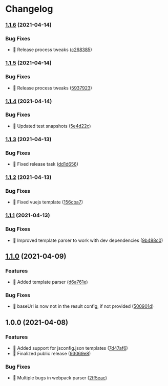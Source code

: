 # Changelog

### [1.1.6](https://www.github.com/jsimck/jsconfig.json/compare/v1.1.5...v1.1.6) (2021-04-14)


### Bug Fixes

* 🐛 Release process tweaks ([c268385](https://www.github.com/jsimck/jsconfig.json/commit/c2683857dded0f8331b1014e361a49c7aa0d06ec))

### [1.1.5](https://www.github.com/jsimck/jsconfig.json/compare/v1.1.4...v1.1.5) (2021-04-14)


### Bug Fixes

* 🐛 Release process tweaks ([5937923](https://www.github.com/jsimck/jsconfig.json/commit/5937923e20c291e0671e2325e45e41f691b51f3d))

### [1.1.4](https://www.github.com/jsimck/jsconfig.json/compare/v1.1.3...v1.1.4) (2021-04-14)


### Bug Fixes

* 🐛 Updated test snapshots ([5e4d22c](https://www.github.com/jsimck/jsconfig.json/commit/5e4d22ca6052e70a8d23203dcfd13eadbcba1e7a))

### [1.1.3](https://www.github.com/jsimck/jsconfig.json/compare/v1.1.2...v1.1.3) (2021-04-13)


### Bug Fixes

* 🐛 Fixed release task ([dd1d656](https://www.github.com/jsimck/jsconfig.json/commit/dd1d656eda7e4f6b9413d1a0e2cb069405d777d4))

### [1.1.2](https://www.github.com/jsimck/jsconfig.json/compare/v1.1.1...v1.1.2) (2021-04-13)


### Bug Fixes

* 🐛 Fixed vuejs template ([156cba7](https://www.github.com/jsimck/jsconfig.json/commit/156cba7ca0e46af6389274efdaba34071c9501ac))

### [1.1.1](https://www.github.com/jsimck/jsconfig.json/compare/v1.1.0...v1.1.1) (2021-04-13)


### Bug Fixes

* 🐛 Improved template parser to work with dev dependencies ([9b488c0](https://www.github.com/jsimck/jsconfig.json/commit/9b488c0c54aedcf2ca8d8d03be22645faaa149ec))

## [1.1.0](https://www.github.com/jsimck/jsconfig.json/compare/v1.0.0...v1.1.0) (2021-04-09)


### Features

* 🎸 Added template parser ([d6a761e](https://www.github.com/jsimck/jsconfig.json/commit/d6a761e2b503a4b77f01f041ce0aa1805e9199b7))


### Bug Fixes

* 🐛 baseUrl is now not in the result config, if not provided ([500901d](https://www.github.com/jsimck/jsconfig.json/commit/500901dafa6666f563a5cc7eb4fc4746a4629524))

## 1.0.0 (2021-04-08)


### Features

* 🎸 Added support for jsconfig.json templates ([7d47af6](https://www.github.com/jsimck/jsconfig.json/commit/7d47af617e13519d698631cc262084582eefe685))
* 🎸 Finalized public release ([93069e8](https://www.github.com/jsimck/jsconfig.json/commit/93069e812d39723db5afc4a96a34db9dcab52899))


### Bug Fixes

* 🐛 Multiple bugs in webpack parser ([2ff5eac](https://www.github.com/jsimck/jsconfig.json/commit/2ff5eac85bf660ca4bbdc097cd6c6d823fce10f6))
